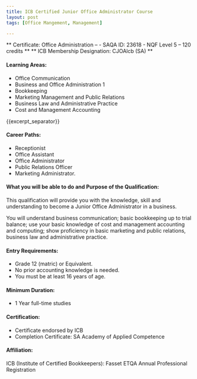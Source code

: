 ```yaml
---
title: ICB Certified Junior Office Administrator Course
layout: post
tags: [Office Mangement, Management]

---
```

** Certificate</strong>: Office Administration – - SAQA ID: 23618 - NQF Level 5 – 120 credits **
** ICB Membership Designation</strong>: CJOAlcb (SA) **

#### Learning Areas:

- Office Communication</li>
- Business and Office Administration 1
- Bookkeeping
- Marketing Management and Public Relations
- Business Law and Administrative Practice 
- Cost and Management Accounting

{{excerpt_separator}}

#### Career Paths:

- Receptionist
- Office Assistant
- Office Administrator
- Public Relations Officer
- Marketing Administrator.

#### What you will be able to do and Purpose of the Qualification:

This qualification will provide you with the knowledge, skill and understanding to become a Junior Office Administrator in a business.  

You will understand business communication; basic bookkeeping up to trial balance; use your basic knowledge of cost and management accounting and computing; show proficiency in basic marketing and public relations, business law and administrative practice.

#### Entry Requirements:  

- Grade 12 (matric) or Equivalent.  
- No prior accounting knowledge is needed.  
- You must be at least 16 years of age.

#### Minimum Duration:  

- 1 Year full-time studies

#### Certification:

- Certificate endorsed by ICB
- Completion Certificate: SA Academy of Applied Competence

#### Affiliation:

ICB (Institute of Certified Bookkeepers): Fasset ETQA Annual Professional Registration
